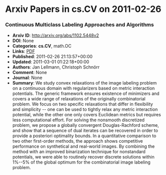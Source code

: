 # Arxiv Papers in cs.CV on 2011-02-26
### Continuous Multiclass Labeling Approaches and Algorithms
- **Arxiv ID**: http://arxiv.org/abs/1102.5448v2
- **DOI**: None
- **Categories**: **cs.CV**, math.OC
- **Links**: [PDF](http://arxiv.org/pdf/1102.5448v2)
- **Published**: 2011-02-26 21:13:57+00:00
- **Updated**: 2011-03-01 01:22:18+00:00
- **Authors**: Jan Lellmann, Christoph Schnörr
- **Comment**: None
- **Journal**: None
- **Summary**: We study convex relaxations of the image labeling problem on a continuous domain with regularizers based on metric interaction potentials. The generic framework ensures existence of minimizers and covers a wide range of relaxations of the originally combinatorial problem. We focus on two specific relaxations that differ in flexibility and simplicity -- one can be used to tightly relax any metric interaction potential, while the other one only covers Euclidean metrics but requires less computational effort. For solving the nonsmooth discretized problem, we propose a globally convergent Douglas-Rachford scheme, and show that a sequence of dual iterates can be recovered in order to provide a posteriori optimality bounds. In a quantitative comparison to two other first-order methods, the approach shows competitive performance on synthetical and real-world images. By combining the method with an improved binarization technique for nonstandard potentials, we were able to routinely recover discrete solutions within 1%--5% of the global optimum for the combinatorial image labeling problem.



